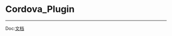# Cordova_Plugin
-----
Doc:[文档](https://github.com/guanghetv/Cordova_Plugin/edit/master/README.md/Doc.md)

